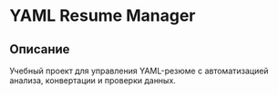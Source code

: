 # YAML Resume Manager

## Описание
Учебный проект для управления YAML-резюме с автоматизацией анализа, конвертации и проверки данных.